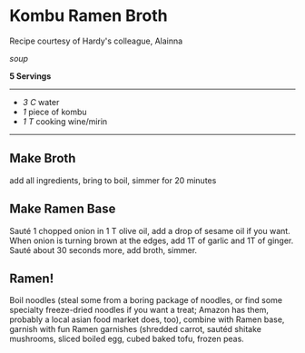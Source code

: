 # Kombu Ramen Broth

Recipe courtesy of Hardy's colleague, Alainna

*soup*

**5 Servings**

---

- *3 C* water
- *1* piece of kombu
- *1 T* cooking wine/mirin

---

## Make Broth

add all ingredients, bring to boil, simmer for 20 minutes

## Make Ramen Base

Sauté 1 chopped onion in 1 T olive oil, add a drop of sesame oil if you want.
When onion is turning brown at the edges, add 1T of garlic and 1T of ginger.
Sauté about 30 seconds more, add broth, simmer.

## Ramen!

Boil noodles (steal some from a boring package of noodles, or find some
specialty freeze-dried noodles if you want a treat; Amazon has them, probably a
local asian food market does, too), combine with Ramen base, garnish with fun
Ramen garnishes (shredded carrot, sautéd shitake mushrooms, sliced boiled
egg, cubed baked tofu, frozen peas.

